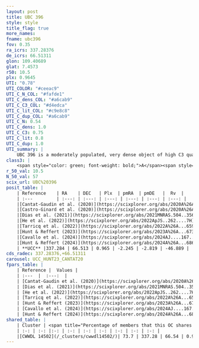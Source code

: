 ```yaml
---
layout: post
title: UBC 396
style: style
title_flag: true
more_names: 
fname: ubc396
fov: 0.35
ra_icrs: 337.28376
de_icrs: 66.51311
glon: 109.40689
glat: 7.4573
r50: 10.5
plx: 0.9645
UTI: "0.78"
UTI_COLOR: "#ceeac9"
UTI_C_N_COL: "#fafde1"
UTI_C_dens_COL: "#a6cab9"
UTI_C_C3_COL: "#d4edca"
UTI_C_lit_COL: "#c9e8c8"
UTI_C_dup_COL: "#a6cab9"
UTI_C_N: 0.54
UTI_C_dens: 1.0
UTI_C_C3: 0.75
UTI_C_lit: 0.8
UTI_C_dup: 1.0
UTI_summary: |
    UBC 396 is a moderately populated, very dense object of high C3 quality. It is well-studied in the literature. This object shares a significant percentage of members with a later reported entry.
class3: |
    <span style="color: green; font-weight: bold;">A</span><span style="color: #FFC300; font-weight: bold;">B</span>
r_50_val: 10.5
N_50_val: 57
scix_url: UBC%20396
posit_table: |
    | Reference    | RA    | DEC   | Plx  | pmRA  | pmDE   |  Rv  |
    | :---         | :---: | :---: | :---: | :---: | :---: | :---: |
    |[Cantat-Gaudin et al. (2020)](https://scixplorer.org/abs/2020A%26A...640A...1C) | 337.301 | 66.526 | 0.943 | -2.281 | -2.792 | -- |
    |[Castro-Ginard et al. (2020)](https://scixplorer.org/abs/2020A%26A...635A..45C) | 337.302 | 66.528 | 0.944 | -2.264 | -2.796 | -- |
    |[Dias et al. (2021)](https://scixplorer.org/abs/2021MNRAS.504..356D) | 337.296 | 66.52 | 0.951 | -2.257 | -2.828 | -- |
    |[He et al. (2022)](https://scixplorer.org/abs/2022ApJS..262....7H) | 337.534 | 66.501 | 0.957 | -2.166 | -2.545 | -- |
    |[Tarricq et al. (2022)](https://scixplorer.org/abs/2022A%26A...659A..59T) | 337.454 | 66.744 | 0.959 | -2.253 | -2.758 | -- |
    |[Hunt & Reffert (2023)](https://scixplorer.org/abs/2023A%26A...673A.114H) | 337.253 | 66.498 | 0.975 | -2.221 | -2.808 | -30.882 |
    |[Cavallo et al. (2024)](https://scixplorer.org/abs/2024AJ....167...12C) | 337.662 | 66.691 | 0.967 | -- | -- | -- |
    |[Hunt & Reffert (2024)](https://scixplorer.org/abs/2024A%26A...686A..42H) | 337.253 | 66.498 | 0.975 | -2.221 | -2.808 | -30.882 |
    | **UCC** |337.284 | 66.513 | 0.965 | -2.245 | -2.819 | -46.889 | 
cds_radec: 337.28376,+66.51311
carousel: UCC_HUNT23_CANTAT20
fpars_table: |
    | Reference |  Values |
    | :---  |  :---:  |
    | [Cantat-Gaudin et al. (2020)](https://scixplorer.org/abs/2020A%26A...640A...1C) | `AVNN=1.85, DMNN=10.05, AgeNN=8.27` |
    | [Dias et al. (2021)](https://scixplorer.org/abs/2021MNRAS.504..356D) | `Av=2.491, Dist=1054, logage=7.119, [Fe/H]=0.016` |
    | [He et al. (2022)](https://scixplorer.org/abs/2022ApJS..262....7H) | `A0=2.95, logAge=7.2` |
    | [Tarricq et al. (2022)](https://scixplorer.org/abs/2022A%26A...659A..59T) | `Dist=994, logAgeNN=8.34` |
    | [Hunt & Reffert (2023)](https://scixplorer.org/abs/2023A%26A...673A.114H) | `AV50=2.412, diffAV50=2.665, MOD50=10.004, logAge50=7.392` |
    | [Cavallo et al. (2024)](https://scixplorer.org/abs/2024AJ....167...12C) | `AV50=2.42, dMod50=10.1, logAge50=7.45, [Fe/H]50=0.29` |
    | [Hunt & Reffert (2024)](https://scixplorer.org/abs/2024A%26A...686A..42H) | `MassJ=241.548` |
shared_table: |
    | Cluster | <span title="Percentage of members that this OC shares with the ones listed">%</span>   | RA   | DEC   | Plx   | pmRA  | pmDE  | Rv | UTI |
    | :-: | :-: |:-: | :-: | :-: | :-: | :-: | :-: | :-: |
    |[CWWDL 14502](/_clusters/cwwdl14502/)| 73.7 | 337.28 | 66.54 | 0.97 | -2.25 | -2.84 | -48.43 |0.0 |
---
```

